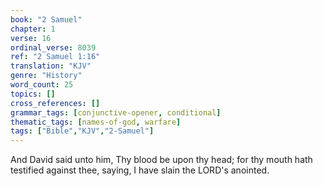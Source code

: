 ```yaml
---
book: "2 Samuel"
chapter: 1
verse: 16
ordinal_verse: 8039
ref: "2 Samuel 1:16"
translation: "KJV"
genre: "History"
word_count: 25
topics: []
cross_references: []
grammar_tags: [conjunctive-opener, conditional]
thematic_tags: [names-of-god, warfare]
tags: ["Bible","KJV","2-Samuel"]
---
```

And David said unto him, Thy blood be upon thy head; for thy mouth hath testified against thee, saying, I have slain the LORD's anointed.
